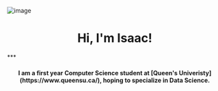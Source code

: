 ![image](https://github.com/i-ouellette/i-ouellette/assets/157050094/8a4eab11-47fd-4570-a199-00a08d210791)
<h1 align="center">Hi, I'm Isaac!</h1>
***
<h4 align="center">I am a first year Computer Science student at [Queen's Univeristy](https://www.queensu.ca/), hoping to specialize in Data Science. </h4>
